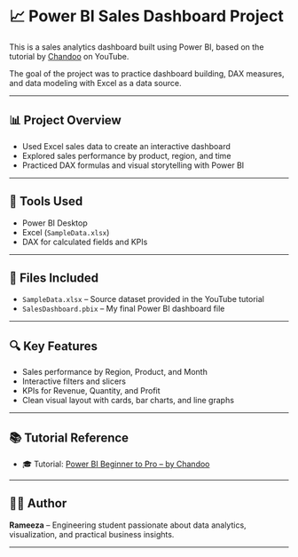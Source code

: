 # 📈 Power BI Sales Dashboard Project

This is a sales analytics dashboard built using Power BI, based on the tutorial by [Chandoo](https://chandoo.org/) on YouTube.

The goal of the project was to practice dashboard building, DAX measures, and data modeling with Excel as a data source.

---

## 📊 Project Overview

- Used Excel sales data to create an interactive dashboard
- Explored sales performance by product, region, and time
- Practiced DAX formulas and visual storytelling with Power BI

---

## 🧰 Tools Used

- Power BI Desktop
- Excel (`SampleData.xlsx`)
- DAX for calculated fields and KPIs

---

## 📁 Files Included

- `SampleData.xlsx` – Source dataset provided in the YouTube tutorial  
- `SalesDashboard.pbix` – My final Power BI dashboard file  

---

## 🔍 Key Features

- Sales performance by Region, Product, and Month
- Interactive filters and slicers
- KPIs for Revenue, Quantity, and Profit
- Clean visual layout with cards, bar charts, and line graphs

---

## 📚 Tutorial Reference

- 🎓 Tutorial: [Power BI Beginner to Pro – by Chandoo](https://youtu.be/uwe8C7K8fXY)

---

## 👩‍💻 Author

**Rameeza** – Engineering student passionate about data analytics, visualization, and practical business insights.

---

